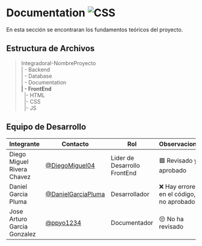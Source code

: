 # Documentation ![CSS](https://img.shields.io/badge/CSS-239120?&style=for-the-badge&logo=css3&logoColor=white)

En esta sección se encontraran los fundamentos teóricos del proyecto.
## Estructura de Archivos

>IntegradoraI-NombreProyecto<br>
>| - Backend <br>
>| - Database <br>
>| - Documentation <br>
>**| - FrontEnd**<br>
>&nbsp;&nbsp;|- HTML<br>
>&nbsp;&nbsp;|- CSS<br>
>&nbsp;&nbsp;|- JS<br>

## Equipo de Desarrollo
|Integrante|Contacto|Rol|Observaciones|
|------------|--------|---|---|
|Diego Miguel Rivera Chavez|[@DiegoMiguel04](https://github.com/DiegoMiguel04)|Lider de Desarrollo FrontEnd|🟩 Revisado y aprobado|
|Daniel Garcia Pluma|[@DanielGarciaPluma](https://github.com/DanielGarciaPluma)|Desarrollador|❌ Hay errores en el código, no aprobado|
|Jose Arturo Garcia Gonzalez|[@ppyo1234](https://github.com/ppyo1234)|Documentador|😔 No ha revisado|
